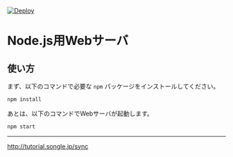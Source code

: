 
[![Deploy](https://www.herokucdn.com/deploy/button.svg)](https://heroku.com/deploy)

# Node.js用Webサーバ

## 使い方

まず、以下のコマンドで必要な `npm` パッケージをインストールしてください。

```sh
npm install
```

あとは、以下のコマンドでWebサーバが起動します。

```sh
npm start
```

---
http://tutorial.songle.jp/sync
